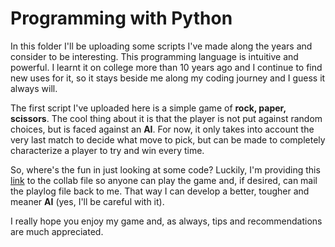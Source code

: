 # Programming with Python

In this folder I'll be uploading some scripts I've made along the years and consider to be interesting. This programming language is intuitive and powerful. I learnt it on college more than 10 years ago and I continue to find new uses for it, so it stays beside me along my coding journey and I guess it always will.

The first script I've uploaded here is a simple game of **rock, paper, scissors**. The cool thing about it is that the player is not put against random choices, but is faced against an **AI**. For now, it only takes into account the very last match to decide what move to pick, but can be made to completely characterize a player to try and win every time.

So, where's the fun in just looking at some code? Luckily, I'm providing this [link](https://colab.research.google.com/drive/1nGsyHH4cwaOUN0qnTh44yCracrIyrxED?usp=sharing) to the collab file so anyone can play the game and, if desired, can mail the playlog file back to me. That way I can develop a better, tougher and meaner **AI** (yes, I'll be careful with it).

I really hope you enjoy my game and, as always, tips and recommendations are much appreciated. 
